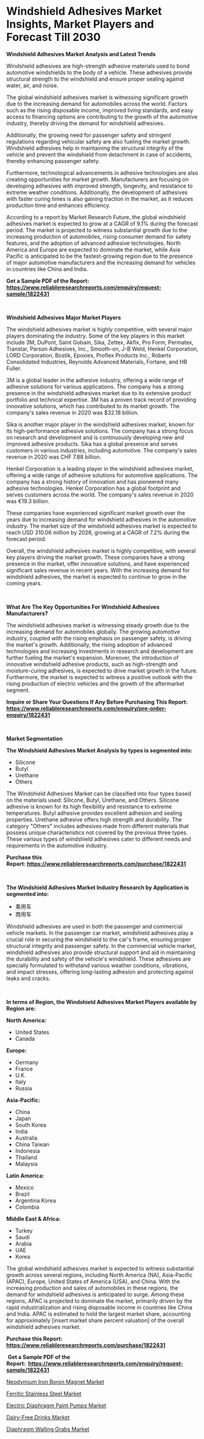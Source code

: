<p><h1>Windshield Adhesives Market Insights, Market Players and Forecast Till 2030</h1></p><p><strong>Windshield Adhesives Market Analysis and Latest Trends</strong></p>
<p><p>Windshield adhesives are high-strength adhesive materials used to bond automotive windshields to the body of a vehicle. These adhesives provide structural strength to the windshield and ensure proper sealing against water, air, and noise.</p><p>The global windshield adhesives market is witnessing significant growth due to the increasing demand for automobiles across the world. Factors such as the rising disposable income, improved living standards, and easy access to financing options are contributing to the growth of the automotive industry, thereby driving the demand for windshield adhesives.</p><p>Additionally, the growing need for passenger safety and stringent regulations regarding vehicular safety are also fueling the market growth. Windshield adhesives help in maintaining the structural integrity of the vehicle and prevent the windshield from detachment in case of accidents, thereby enhancing passenger safety.</p><p>Furthermore, technological advancements in adhesive technologies are also creating opportunities for market growth. Manufacturers are focusing on developing adhesives with improved strength, longevity, and resistance to extreme weather conditions. Additionally, the development of adhesives with faster curing times is also gaining traction in the market, as it reduces production time and enhances efficiency.</p><p>According to a report by Market Research Future, the global windshield adhesives market is expected to grow at a CAGR of 9.1% during the forecast period. The market is projected to witness substantial growth due to the increasing production of automobiles, rising consumer demand for safety features, and the adoption of advanced adhesive technologies. North America and Europe are expected to dominate the market, while Asia Pacific is anticipated to be the fastest-growing region due to the presence of major automotive manufacturers and the increasing demand for vehicles in countries like China and India.</p></p>
<p><strong>Get a Sample PDF of the Report:&nbsp; <a href="https://www.reliableresearchreports.com/enquiry/request-sample/1822431">https://www.reliableresearchreports.com/enquiry/request-sample/1822431</a></strong></p>
<p>&nbsp;</p>
<p><strong>Windshield Adhesives Major Market Players</strong></p>
<p><p>The windshield adhesives market is highly competitive, with several major players dominating the industry. Some of the key players in this market include 3M, DuPont, Saint Gobain, Sika, Zettex, Akfix, Pro Form, Permatex, Transtar, Parson Adhesives, Inc., Smooth-on, J-B Weld, Henkel Corporation, LORD Corporation, Bostik, Epoxies, Proflex Products Inc., Roberts Consolidated Industries, Reynolds Advanced Materials, Fortane, and HB Fuller.</p><p>3M is a global leader in the adhesive industry, offering a wide range of adhesive solutions for various applications. The company has a strong presence in the windshield adhesives market due to its extensive product portfolio and technical expertise. 3M has a proven track record of providing innovative solutions, which has contributed to its market growth. The company's sales revenue in 2020 was $32.18 billion.</p><p>Sika is another major player in the windshield adhesives market, known for its high-performance adhesive solutions. The company has a strong focus on research and development and is continuously developing new and improved adhesive products. Sika has a global presence and serves customers in various industries, including automotive. The company's sales revenue in 2020 was CHF 7.88 billion.</p><p>Henkel Corporation is a leading player in the windshield adhesives market, offering a wide range of adhesive solutions for automotive applications. The company has a strong history of innovation and has pioneered many adhesive technologies. Henkel Corporation has a global footprint and serves customers across the world. The company's sales revenue in 2020 was €19.3 billion.</p><p>These companies have experienced significant market growth over the years due to increasing demand for windshield adhesives in the automotive industry. The market size of the windshield adhesives market is expected to reach USD 310.06 million by 2026, growing at a CAGR of 7.2% during the forecast period.</p><p>Overall, the windshield adhesives market is highly competitive, with several key players driving the market growth. These companies have a strong presence in the market, offer innovative solutions, and have experienced significant sales revenue in recent years. With the increasing demand for windshield adhesives, the market is expected to continue to grow in the coming years.</p></p>
<p>&nbsp;</p>
<p><strong>What Are The Key Opportunities For Windshield Adhesives Manufacturers?</strong></p>
<p><p>The windshield adhesives market is witnessing steady growth due to the increasing demand for automobiles globally. The growing automotive industry, coupled with the rising emphasis on passenger safety, is driving the market's growth. Additionally, the rising adoption of advanced technologies and increasing investments in research and development are further fueling the market's expansion. Moreover, the introduction of innovative windshield adhesive products, such as high-strength and moisture-curing adhesives, is expected to drive market growth in the future. Furthermore, the market is expected to witness a positive outlook with the rising production of electric vehicles and the growth of the aftermarket segment.</p></p>
<p><strong>Inquire or Share Your Questions If Any Before Purchasing This Report: <a href="https://www.reliableresearchreports.com/enquiry/pre-order-enquiry/1822431">https://www.reliableresearchreports.com/enquiry/pre-order-enquiry/1822431</a></strong></p>
<p>&nbsp;</p>
<p><strong>Market Segmentation</strong></p>
<p><strong>The Windshield Adhesives Market Analysis by types is segmented into:</strong></p>
<p><ul><li>Silicone</li><li>Butyl</li><li>Urethane</li><li>Others</li></ul></p>
<p><p>The Windshield Adhesives Market can be classified into four types based on the materials used: Silicone, Butyl, Urethane, and Others. Silicone adhesive is known for its high flexibility and resistance to extreme temperatures. Butyl adhesive provides excellent adhesion and sealing properties. Urethane adhesive offers high strength and durability. The category "Others" includes adhesives made from different materials that possess unique characteristics not covered by the previous three types. These various types of windshield adhesives cater to different needs and requirements in the automotive industry.</p></p>
<p><strong>Purchase this Report:&nbsp;<a href="https://www.reliableresearchreports.com/purchase/1822431">https://www.reliableresearchreports.com/purchase/1822431</a></strong></p>
<p>&nbsp;</p>
<p><strong>The Windshield Adhesives Market Industry Research by Application is segmented into:</strong></p>
<p><ul><li>乘用车</li><li>商用车</li></ul></p>
<p><p>Windshield adhesives are used in both the passenger and commercial vehicle markets. In the passenger car market, windshield adhesives play a crucial role in securing the windshield to the car's frame, ensuring proper structural integrity and passenger safety. In the commercial vehicle market, windshield adhesives also provide structural support and aid in maintaining the durability and safety of the vehicle's windshield. These adhesives are specially formulated to withstand various weather conditions, vibrations, and impact stresses, offering long-lasting adhesion and protecting against leaks and cracks.</p></p>
<p>&nbsp;</p>
<p><strong>In terms of Region, the Windshield Adhesives Market Players available by Region are:</strong></p>
<p>
    <p> <strong> North America: </strong>
        <ul>
            <li>United States</li>
            <li>Canada</li>
        </ul>
        </p> 
    <p> <strong> Europe: </strong>
        <ul>
            <li>Germany</li>
            <li>France</li>
            <li>U.K.</li>
            <li>Italy</li>
            <li>Russia</li>
        </ul>
        </p> 
    <p> <strong> Asia-Pacific: </strong>
        <ul>
            <li>China</li>
            <li>Japan</li>
            <li>South Korea</li>
            <li>India</li>
            <li>Australia</li>
            <li>China Taiwan</li>
            <li>Indonesia</li>
            <li>Thailand</li>
            <li>Malaysia</li>
        </ul>
        </p> 
    <p> <strong> Latin America: </strong>
        <ul>
            <li>Mexico</li>
            <li>Brazil</li>
            <li>Argentina Korea</li>
            <li>Colombia</li>
        </ul>
        </p> 
    <p> <strong> Middle East & Africa: </strong>
        <ul>
            <li>Turkey</li>
            <li>Saudi</li>
            <li>Arabia</li>
            <li>UAE</li>
            <li>Korea</li>
        </ul>
    </p>
    </p>
<p><p>The global windshield adhesives market is expected to witness substantial growth across several regions, including North America (NA), Asia-Pacific (APAC), Europe, United States of America (USA), and China. With the increasing production and sales of automobiles in these regions, the demand for windshield adhesives is anticipated to surge. Among these regions, APAC is projected to dominate the market, primarily driven by the rapid industrialization and rising disposable income in countries like China and India. APAC is estimated to hold the largest market share, accounting for approximately [insert market share percent valuation] of the overall windshield adhesives market.</p></p>
<p><strong>Purchase this Report: <a href="https://www.reliableresearchreports.com/purchase/1822431">https://www.reliableresearchreports.com/purchase/1822431</a></strong></p>
<p>&nbsp;<strong>Get a Sample PDF of the Report:&nbsp;&nbsp;<a href="https://www.reliableresearchreports.com/enquiry/request-sample/1822431">https://www.reliableresearchreports.com/enquiry/request-sample/1822431</a></strong></p>
<p><strong></strong></p>
<p><p><a href="https://github.com/sofayahoo2023/Market-Research-Report-List-1/blob/main/neodymium-iron-boron-magnet-market.md">Neodymium Iron Boron Magnet Market</a></p><p><a href="https://github.com/vimar16th/Market-Research-Report-List-1/blob/main/ferritic-stainless-steel-market.md">Ferritic Stainless Steel Market</a></p><p><a href="https://medium.com/@brittanyrobertson07/electric-diaphragm-paint-pumps-market-comprehensive-assessment-by-type-application-and-geography-fd070ca24e87">Electric Diaphragm Paint Pumps Market</a></p><p><a href="https://medium.com/@nicosmitham/analyzing-dairy-free-drinks-market-global-industry-perspective-and-forecast-2023-to-2030-f1d9166e81f0">Dairy-Free Drinks Market</a></p><p><a href="https://medium.com/@debramedina73/analyzing-diaphragm-walling-grabs-market-global-industry-perspective-and-forecast-2023-to-2030-62094a8c12bf">Diaphragm Walling Grabs Market</a></p></p>